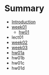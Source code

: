 # Summary

* [Introduction](README.md)
* [week01](week01/week01.md)
   * [hw01](week01/hw01.md)
* lect01
* [week02](week02/week02.md)
* [week03](week03/week03.md)
* [hw01a](week01/hw01/hw01a.md)
* hw01b
* hw01c
* hw01d

